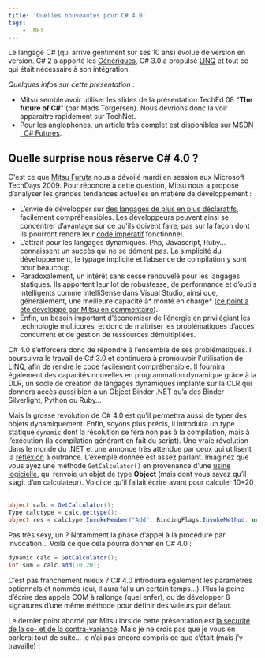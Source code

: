 ```yaml
---
title: 'Quelles nouveautés pour C# 4.0'
tags:
    - .NET
---
```


Le langage C# (qui arrive gentiment sur ses 10 ans) évolue de version en
version. C# 2 a apporté les
[Génériques](<http://msdn.microsoft.com/fr-fr/library/512aeb7t(VS.80).aspx>), C#
3.0 a propulsé [LINQ](http://msdn.microsoft.com/fr-fr/library/bb397933.aspx) et
tout ce qui était nécessaire à son intégration.

_Quelques infos sur cette présentation_ :

-   Mitsu semble avoir utiliser les slides de la présentation TechEd 08 "**The
    future of C#**" (par Mads Torgersen). Nous devrions donc la voir apparaitre
    rapidement sur TechNet.
-   Pour les anglophones, un article très complet est disponibles sur
    [MSDN : C# Futures](https://code.msdn.microsoft.com:443/csharpfuture).

## Quelle surprise nous réserve C# 4.0 ?

C'est ce que [Mitsu Furuta](http://blogs.msdn.com/b/mitsufu/) nous a dévoilé
mardi en session aux Microsoft TechDays 2009\. Pour répondre à cette question,
Mitsu nous a proposé d’analyser les grandes tendances actuelles en matière de
développement :

-   L’envie de développer sur
    [des langages de plus en plus déclaratifs](https://fr.wikipedia.org/wiki/Programmation_d%C3%A9clarative),
    facilement compréhensibles. Les développeurs peuvent ainsi se concentrer
    d’avantage sur ce qu'ils doivent faire, pas sur la façon dont ils pourront
    rendre leur
    [code impératif](https://fr.wikipedia.org/wiki/Programmation_imp%C3%A9rative)
    fonctionnel.
-   L’attrait pour les langages dynamiques. Php, Javascript, Ruby… connaissent
    un succès qui ne se dément pas. La simplicité du développement, le typage
    implicite et l’absence de compilation y sont pour beaucoup.
-   Paradoxalement, un intérêt sans cesse renouvelé pour les langages statiques.
    Ils apportent leur lot de robustesse, de performance et d’outils
    intelligents comme IntelliSense dans Visual Studio, ainsi que, généralement,
    une meilleure capacité à* monté en charge*
    ([ce point a été développé par Mitsu en commentaire](/2009/02/quelles-nouveautes-pour-c-40/)).
-   Enfin, un besoin important d’économiser de l’énergie en privilégiant les
    technologie multicores, et donc de maitriser les problématiques d’accès
    concurrent et de gestion de ressources démultipliées.

C# 4.0 s’efforcera donc de répondre à l’ensemble de ses problématiques. Il
poursuivra le travail de C# 3.0 et continuera à promouvoir l'utilisation de
[LINQ](http://msdn.microsoft.com/fr-fr/library/bb397933.aspx), afin de rendre le
code facilement compréhensible. Il fournira également des capacités nouvelles en
programmation dynamique grâce à la DLR, un socle de création de langages
dynamiques implanté sur la CLR qui donnera accès aussi bien à un Object Binder
.NET qu’à des Binder Silverlight, Python ou Ruby…

Mais la grosse révolution de C# 4.0 est qu'il permettra aussi de typer des
objets dynamiquement. Enfin, soyons plus précis, il introduira un type statique
`dynamic` dont la résolution se fera non pas à la compilation, mais à
l’exécution (la compilation générant en fait du script). Une vraie révolution
dans le monde du .NET et une annonce très attendue par ceux qui utilisent la
[réflexion](http://emerica.developpez.com/dotnet/reflection/introduction/csharp/)
à outrance. L’exemple donnée est assez parlant. Imaginez que vous ayez une
méthode `GetCalculator()` en provenance d’une
[usine logicielle](https://fr.wikipedia.org/wiki/Software_factory), qui renvoie
un objet de type **Object** (mais dont vous savez qu’il s’agit d’un
calculateur). Voici ce qu’il fallait écrire avant pour calculer 10+20 :

```cs
object calc = GetCalculator();
Type calctype = calc.gettype();
object res = calctype.InvokeMember("Add", BindingFlags.InvokeMethod, null, new object[] {10, 20}); int sum = convert.ToInt32(res).
```

Pas très sexy, un ? Notamment la phase d’appel à la procédure par invocation…
Voilà ce que cela pourra donner en C# 4.0 :

```cs
dynamic calc = GetCalculator();
int sum = calc.add(10,20);
```

C’est pas franchement mieux ? C# 4.0 introduira également les paramètres
optionnels et nommés (oui, il aura fallu un certain temps…). Plus la peine
d’écrire des appels COM à rallonge (quel enfer), ou de développer 8 signatures
d’une même méthode pour définir des valeurs par défaut.

Le dernier point abordé par Mitsu lors de cette présentation est
[la sécurité de la co- et de la contra-variance](<http://msdn.microsoft.com/fr-fr/library/ms173174(VS.80).aspx>).
Mais je ne crois pas que je vous en parlerai tout de suite… je n’ai pas encore
compris ce que c’était (mais j’y travaille) !
